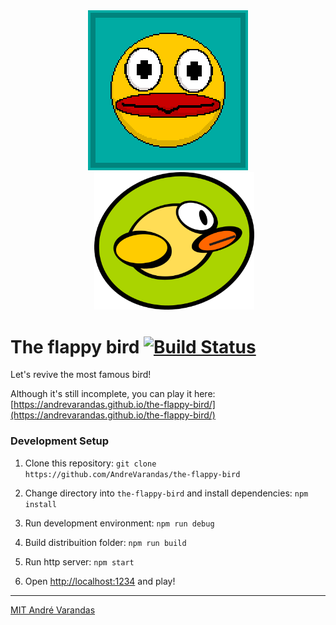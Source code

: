 <div align="center">
    <img alt="Flappy bird greets you!" src="/src/assets/extra/flappy_256x256.png" height="auto" width="256px" />
    <img alt="Flappy bird greets you!" src="/src/assets/extra/logo.png" style="margin-left: 20px" height="auto" width="256px" />
</div>

# The flappy bird [![Build Status](https://travis-ci.com/AndreVarandas/the-flappy-bird.svg?branch=master)](https://travis-ci.com/AndreVarandas/the-flappy-bird)

Let's revive the most famous bird!

Although it's still incomplete, you can play it here: [https://andrevarandas.github.io/the-flappy-bird/](https://andrevarandas.github.io/the-flappy-bird/)

### Development Setup

1. Clone this repository:
   `git clone https://github.com/AndreVarandas/the-flappy-bird`

2. Change directory into `the-flappy-bird` and install dependencies:
   `npm install`

3. Run development environment:
   `npm run debug`

4. Build distribuition folder:
   `npm run build`

5. Run http server:
   `npm start`

6. Open [http://localhost:1234](http://localhost:1234) and play!

---

[MIT André Varandas](LICENSE)
